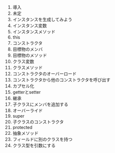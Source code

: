 1. 導入
2. 未定
3. インスタンスを生成してみよう
4. インスタンス変数
5. インスタンスメソッド
6. this
7. コンストラクタ
8. 目標物のメンバ
9. 目標物のメソッド
10. クラス変数
11. クラスメソッド
12. コンストラクタのオーバーロード
13. コンストラクタから他のコンストラクタを呼び出す
14. カプセル化
15. getterとsetter
16. 継承
17. 子クラスにメンバを追加する
18. オーバーライド
19. super
20. 子クラスのコンストラクタ
21. protected
22. 抽象メソッド
23. フィールドに別のクラスを持つ
24. クラス型を引数にする
